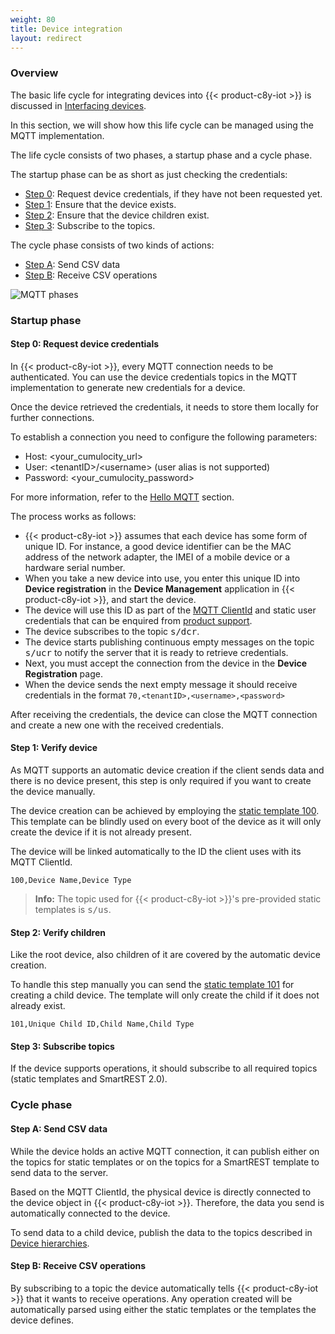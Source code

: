 ```yaml
---
weight: 80
title: Device integration
layout: redirect
---
```


### Overview

The basic life cycle for integrating devices into {{< product-c8y-iot >}} is discussed in [Interfacing devices](/concepts/interfacing-devices).

In this section, we will show how this life cycle can be managed using the MQTT implementation.

The life cycle consists of two phases, a startup phase and a cycle phase.

The startup phase can be as short as just checking the credentials:

* [Step 0](#step-0-request-device-credentials): Request device credentials, if they have not been requested yet.
* [Step 1](#step-1-verify-device): Ensure that the device exists.
* [Step 2](#step-2-verify-children): Ensure that the device children exist.
* [Step 3](#step-3-subscribe-topics): Subscribe to the topics.

The cycle phase consists of two kinds of actions:

* [Step A](#step-a-send-csv-data): Send CSV data
* [Step B](#step-b-receive-csv-operations): Receive CSV operations

![MQTT phases](/images/mqtt/mqttDeviceIntegration.png)


### Startup phase

#### Step 0: Request device credentials

In {{< product-c8y-iot >}}, every MQTT connection needs to be authenticated. You can use the device credentials topics in the MQTT implementation to generate new credentials for a device.

Once the device retrieved the credentials, it needs to store them locally for further connections.

To establish a connection you need to configure the following parameters:

- Host: &lt;your&#95;cumulocity_url>
- User: &lt;tenantID>/&lt;username> (user alias is not supported)
- Password: &lt;your&#95;cumulocity_password>

For more information, refer to the [Hello MQTT](/device-sdk/mqtt-examples/#hello-mqtt) section.

The process works as follows:

* {{< product-c8y-iot >}} assumes that each device has some form of unique ID. For instance, a good device identifier can be the MAC address of the network adapter, the IMEI of a mobile device or a hardware serial number.
* When you take a new device into use, you enter this unique ID into **Device registration** in the **Device Management** application in {{< product-c8y-iot >}}, and start the device.
* The device will use this ID as part of the [MQTT ClientId](/device-sdk/mqtt#mqtt-clientid) and static user credentials that can be enquired from [product support](/welcome/contacting-support).
* The device subscribes to the topic <kbd>s/dcr</kbd>.
* The device starts publishing continuous empty messages on the topic <kbd>s/ucr</kbd> to notify the server that it is ready to retrieve credentials.
* Next, you must accept the connection from the device in the **Device Registration** page.
* When the device sends the next empty message it should receive credentials in the format `70,<tenantID>,<username>,<password>`

After receiving the credentials, the device can close the MQTT connection and create a new one with the received credentials.

#### Step 1: Verify device

As MQTT supports an automatic device creation if the client sends data and there is no device present, this step is only required if you want to create the device manually.

The device creation can be achieved by employing the [static template 100](/device-sdk/mqtt/#100). This template can be blindly used on every boot of the device as it will only create the device if it is not already present.

The device will be linked automatically to the ID the client uses with its MQTT ClientId.

```text
100,Device Name,Device Type
```
>**Info:** The topic used for {{< product-c8y-iot >}}'s pre-provided static templates is <kbd>s/us</kbd>.

#### Step 2: Verify children

Like the root device, also children of it are covered by the automatic device creation.

To handle this step manually you can send the [static template 101](/device-sdk/mqtt/#101) for creating a child device. The template will only create the child if it does not already exist.

```text
101,Unique Child ID,Child Name,Child Type
```

#### Step 3: Subscribe topics

If the device supports operations, it should subscribe to all required topics (static templates and SmartREST 2.0).

### Cycle phase

#### Step A: Send CSV data

While the device holds an active MQTT connection, it can publish either on the topics for static templates or on the topics for a SmartREST template to send data to the server.

Based on the MQTT ClientId, the physical device is directly connected to the device object in {{< product-c8y-iot >}}. Therefore, the data you send is automatically connected to the device.

To send data to a child device, publish the data to the topics described in [Device hierarchies](/device-sdk/mqtt#device-hierarchies).

#### Step B: Receive CSV operations

By subscribing to a topic the device automatically tells {{< product-c8y-iot >}} that it wants to receive operations. Any operation created will be automatically parsed using either the static templates or the templates the device defines.
